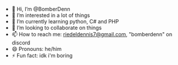 - 👋 Hi, I’m @BomberDenn
- 👀 I’m interested in a lot of things
- 🌱 I’m currently learning python, C# and PHP
- 💞️ I’m looking to collaborate on things
- 📫 How to reach me: riedeldennis7@gmail.com, "bomberdenn" on discord
- 😄 Pronouns: he/him
- ⚡ Fun fact: idk i'm boring

<!---
BomberDenn/BomberDenn is a ✨ special ✨ repository because its `README.md` (this file) appears on your GitHub profile.
You can click the Preview link to take a look at your changes.
--->
